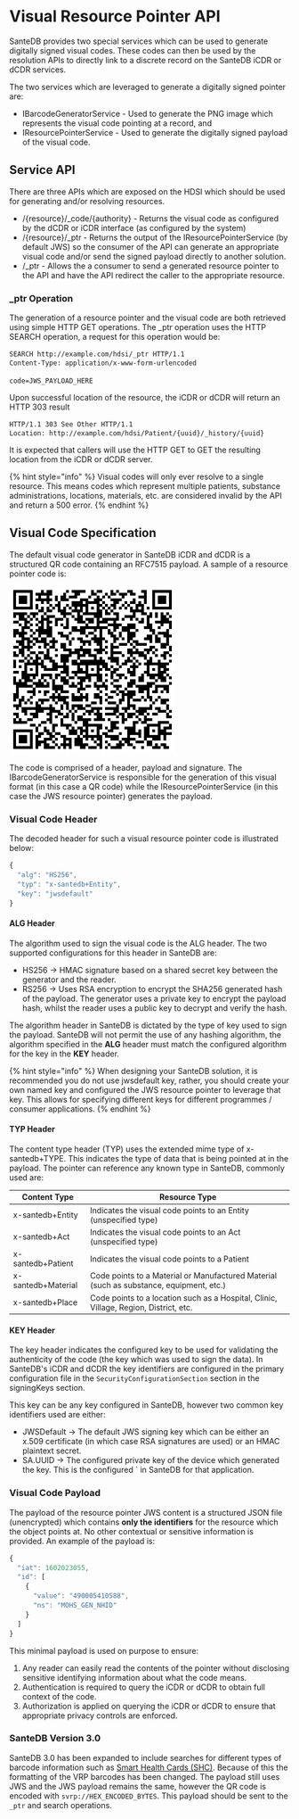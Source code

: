# Visual Resource Pointer API

SanteDB provides two special services which can be used to generate digitally signed visual codes. These codes can then be used by the resolution APIs to directly link to a discrete record on the SanteDB iCDR or dCDR services.

The two services which are leveraged to generate a digitally signed pointer are:

* IBarcodeGeneratorService - Used to generate the PNG image which represents the visual code pointing at a record, and
* IResourcePointerService - Used to generate the digitally signed payload of the visual code.

## Service API

There are three APIs which are exposed on the HDSI which should be used for generating and/or resolving resources.

* /{resource}/\_code/{authority} - Returns the visual code as configured by the dCDR or iCDR interface (as configured by the system)
* /{resource}/\_ptr - Returns the output of the IResourcePointerService (by default JWS) so the consumer of the API can generate an appropriate visual code and/or send the signed payload directly to another solution.
* /\_ptr - Allows the a consumer to send a generated resource pointer to the API and have the API redirect the caller to the appropriate resource.

### \_ptr Operation

The generation of a resource pointer and the visual code are both retrieved using simple HTTP GET operations. The \_ptr operation uses the HTTP SEARCH operation, a request for this operation would be:

```http
SEARCH http://example.com/hdsi/_ptr HTTP/1.1
Content-Type: application/x-www-form-urlencoded

code=JWS_PAYLOAD_HERE
```

Upon successful location of the resource, the iCDR or dCDR will return an HTTP 303 result

```http
HTTP/1.1 303 See Other HTTP/1.1
Location: http://example.com/hdsi/Patient/{uuid}/_history/{uuid}
```

It is expected that callers will use the HTTP GET to GET the resulting location from the iCDR or dCDR server.

{% hint style="info" %}
Visual codes will only ever resolve to a single resource. This means codes which represent multiple patients, substance administrations, locations, materials, etc. are considered invalid by the API and return a 500 error.
{% endhint %}

## Visual Code Specification&#x20;

The default visual code generator in SanteDB iCDR and dCDR is a structured QR code containing an RFC7515 payload. A sample of a resource pointer code is:

![](<../../../.gitbook/assets/image (163).png>)

The code is comprised of a header, payload and signature. The IBarcodeGeneratorService is responsible for the generation of this visual format (in this case a QR code) while the IResourcePointerService (in this case the JWS resource pointer) generates the payload.

### Visual Code Header

The decoded header for such a visual resource pointer code is illustrated below:

```javascript
{
  "alg": "HS256",
  "typ": "x-santedb+Entity",
  "key": "jwsdefault"
}
```

#### ALG Header

The algorithm used to sign the visual code is the ALG header. The two supported configurations for this header in SanteDB are:

* HS256 -> HMAC signature based on a shared secret key between the generator and the reader.
* RS256 -> Uses RSA encryption to encrypt the SHA256 generated hash of the payload. The generator uses a private key to encrypt the payload hash, whilst the reader uses a public key to decrypt and verify the hash.

The algorithm header in SanteDB is dictated by the type of key used to sign the payload. SanteDB will not permit the use of any hashing algorithm, the algorithm specified in the **ALG** header must match the configured algorithm for the key in the **KEY** header.&#x20;

{% hint style="info" %}
When designing your SanteDB solution, it is recommended you do not use jwsdefault key, rather, you should create your own named key and configured the JWS resource pointer to leverage that key. This allows for specifying different keys for different programmes / consumer applications.
{% endhint %}

#### TYP Header

The content type header (TYP) uses the extended mime type of x-santedb+TYPE. This indicates the type of data that is being pointed at in the payload. The pointer can reference any known type in SanteDB, commonly used are:

| Content Type       | Resource Type                                                                           |
| ------------------ | --------------------------------------------------------------------------------------- |
| x-santedb+Entity   | Indicates the visual code points to an Entity (unspecified type)                        |
| x-santedb+Act      | Indicates the visual code points to an Act (unspecified type)                           |
| x-santedb+Patient  | Indicates the visual code points to a Patient                                           |
| x-santedb+Material | Code points to a Material or Manufactured Material (such as substance, equipment, etc.) |
| x-santedb+Place    | Code points to a location such as a Hospital, Clinic, Village, Region, District, etc.   |

#### KEY Header

The key header indicates the configured key to be used for validating the authenticity of the code (the key which was used to sign the data). In SanteDB's iCDR and dCDR the key identifiers are configured in the primary configuration file in the `SecurityConfigurationSection` section in the signingKeys section.&#x20;

This key can be any key configured in SanteDB, however two common key identifiers used are either:

* JWSDefault -> The default JWS signing key which can be either an x.509 certificate (in which case RSA signatures are used) or an HMAC plaintext secret.
* SA.UUID -> The configured private key of the device which generated the key. This is the configured \` in SanteDB for that application.

### Visual Code Payload

The payload of the resource pointer JWS content is a structured JSON file (unencrypted) which contains **only the identifiers** for the resource which the object points at. No other contextual or sensitive information is provided. An example of the payload is:

```javascript
{
  "iat": 1602023055,
  "id": [
    {
      "value": "490005410588",
      "ns": "MOHS_GEN_NHID"
    }
  ]
}
```

This minimal payload is used on purpose to ensure:

1. Any reader can easily read the contents of the pointer without disclosing sensitive identifying information about what the code means.
2. Authentication is required to query the iCDR or dCDR to obtain full context of the code.
3. Authorization is applied on querying the iCDR or dCDR to ensure that appropriate privacy controls are enforced.

### SanteDB Version 3.0

SanteDB 3.0 has been expanded to include searches for different types of barcode information such as [Smart Health Cards (SHC)](https://smarthealth.cards/en/). Because of this the formatting of the VRP barcodes has been changed. The payload still uses JWS and the JWS payload remains the same, however the QR code is encoded with `svrp://HEX_ENCODED_BYTES`. This payload should be sent to the `_ptr` and search operations.
